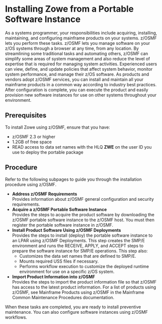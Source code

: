 # Installing Zowe from a Portable Software Instance

As a systems programmer, your responsibilities include acquiring, installing, maintaining, and configuring mainframe products on your systems. z/OSMF lets you perform these tasks. z/OSMF lets you manage software on your z/OS systems through a browser at any time, from any location. By streamlining some traditional tasks and automating others, z/OSMF can simplify some areas of system management and also reduce the level of expertise that is required for managing system activities. Experienced users can view, define, and update policies that affect system behavior, monitor system performance, and manage their z/OS software.
As products and vendors adopt z/OSMF services, you can install and maintain all your mainframe products in a common way according to industry best practices. After configuration is complete, you can execute the product and easily provision new software instances for use on other systems throughout your environment.

## Prerequisites

To install Zowe using z/OSMF, ensure that you have:

- z/OSMF 2.3 or higher
- 1.2GB of free space
- READ access to data set names with the HLQ **ZWE** on the user ID you use to deploy the portable package

## Procedure

Refer to the following subpages to guide you through the installation procedure using z/OSMF.

* **Address z/OSMF Requirements**  
Provides information about z/OSMF general configuration and security requirements.
* **Acquire a z/OSMF Portable Software Instance**  
Provides the steps to acquire the product software by downloading the z/OSMF portable software instance to the z/OSMF host. You must then register the portable software instance in z/OSMF.
* **Install Product Software Using z/OSMF Deployments**  
Provides the steps to install (deploy) the portable software instance to an LPAR using z/OSMF Deployments. This step creates the SMP/E environment and runs the RECEIVE, APPLY, and ACCEPT steps to prepare the software instance for SMP/E operations. This step also:
    * Customizes the data set names that are defined to SMP/E.
    * Mounts required USS files if necessary.
    * Performs workflow execution to customize the deployed runtime environment for use on a specific z/OS system.
* **Import Product Information into z/OSMF**  
Provides the steps to import the product information file so that z/OSMF has access to the latest product information. For a list of products using z/OSMF, see Mainframe Products using z/OSMF in the Mainframe Common Maintenance Procedures documentation.

When these tasks are completed, you are ready to install preventive maintenance. You can also configure software instances using z/OSMF workflows.
